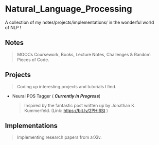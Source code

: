 # Natural_Language_Processing
A collection of my notes/projects/implementations/ in the wonderful world of NLP !

## Notes
>MOOCs Coursework, Books, Lecture Notes, Challenges & Random Pieces of Code.

## Projects
>Coding up interesting projects and tutorials I find.

* Neural POS Tagger ( ***Currently In Progress***)
    >Inspired by the fantastic post written up by Jonathan K. Kummerfeld. (Link: https://bit.ly/2PHl6St )

## Implementations
>Implementing research papers from arXiv.
